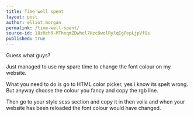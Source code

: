 ```yaml
---
title: Time well spent
layout: post
author: elliot.morgan
permalink: /time-well-spent/
source-id: 18zHch0-MThnqmZDwhel7Hzc8wolRylqIgPepLjpVfOs
published: true
---
```

Guess what guys?

Just managed to use my spare time to change the font colour on my website.

What you need to do is go to HTML color picker, yes i know its spelt wrong. But anyway choose the colour you fancy and copy the rgb line.

Then go to your style scss section and copy it in then voila and when your website has been reloaded the font colour would have changed.

